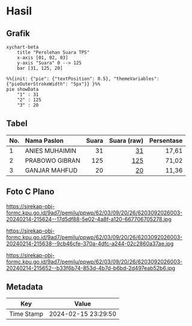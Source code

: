 # Hasil

## Grafik

```mermaid
xychart-beta
    title "Perolehan Suara TPS"
    x-axis [01, 02, 03]
    y-axis "Suara" 0 --> 125
    bar [31, 125, 20]
```

```mermaid
%%{init: {"pie": {"textPosition": 0.5}, "themeVariables": {"pieOuterStrokeWidth": "5px"}} }%%
pie showData
    "1" : 31
    "2" : 125
    "3" : 20
```

## Tabel

| No. | Nama Paslon    | Suara | Suara (raw) | Persentase |
|:--- |:-------------- | -----:| -----------:| ----------:|
| 1   | ANIES MUHAIMIN | 31    | [31][p-1]   | 17,61      |
| 2   | PRABOWO GIBRAN | 125   | [125][p-2]  | 71,02      |
| 3   | GANJAR MAHFUD  | 20    | [20][p-3]   | 11,36      |


[p-1]: https://github.com/gigit-pemilu/pemilu-2024-62-kalimantan-tengah/blob/main/pilpres/hitung-suara/sub/62-kalimantan-tengah/sub/03-kapuas/sub/09-mantangai/sub/2026-manyahi/sub/003-tps/sub/paslon-1.txt
[p-2]: https://github.com/gigit-pemilu/pemilu-2024-62-kalimantan-tengah/blob/main/pilpres/hitung-suara/sub/62-kalimantan-tengah/sub/03-kapuas/sub/09-mantangai/sub/2026-manyahi/sub/003-tps/sub/paslon-2.txt
[p-3]: https://github.com/gigit-pemilu/pemilu-2024-62-kalimantan-tengah/blob/main/pilpres/hitung-suara/sub/62-kalimantan-tengah/sub/03-kapuas/sub/09-mantangai/sub/2026-manyahi/sub/003-tps/sub/paslon-3.txt

## Foto C Plano

https://sirekap-obj-formc.kpu.go.id/9ad7/pemilu/ppwp/62/03/09/20/26/6203092026003-20240214-215624--17d5df88-5e02-4a8f-a120-667706705278.jpg

https://sirekap-obj-formc.kpu.go.id/9ad7/pemilu/ppwp/62/03/09/20/26/6203092026003-20240214-215638--9cb46cfe-370a-4dfc-a244-02c2860a37ae.jpg

https://sirekap-obj-formc.kpu.go.id/9ad7/pemilu/ppwp/62/03/09/20/26/6203092026003-20240214-215652--b33f6b74-853d-4b7d-b6bd-2d497eab52b6.jpg


## Metadata

| Key        | Value               |
| ---------- | ------------------- |
| Time Stamp | 2024-02-15 23:29:50 |



